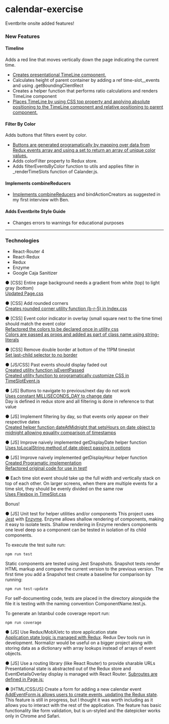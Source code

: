 # calendar-exercise
Eventbrite onsite added features!

### New Features

#### Timeline <br>
Adds a red line that moves vertically down the page indicating the current time.
* [Creates presentational TimeLine component.](https://github.com/jenjwong/calendar-exercise/blob/aaa3845f680899852c5e3ba3b19a10fb9c0df06e/src/components/TimeSlot.js)
* Calculates height of parent container by adding a ref time-slot__events and using .getBoundingClientRect
* Creates a helper function that performs ratio calculations and renders TimeLine component
* [Places TimeLine by using CSS top property and applying absolute positioning to the TimeLine component and relative positioning to parent component.](https://github.com/jenjwong/calendar-exercise/blob/aaa3845f680899852c5e3ba3b19a10fb9c0df06e/src/components/TimeSlot.css)

#### Filter By Color <br>
Adds buttons that filters event by color.
* [Buttons are generated programatically by mapping over data from Redux events array and using a set to return an array of unique color values.](https://github.com/jenjwong/calendar-exercise/blob/aaa3845f680899852c5e3ba3b19a10fb9c0df06e/src/components/ColorFilter.js)
* Adds colorFilter property to Redux store.
* Adds filterEventsByColor function to utils and applies filter in _renderTimeSlots function of Calander.js.

#### Implements combineReducers<br>
* [Implements combineReducers](https://github.com/jenjwong/calendar-exercise/blob/aaa3845f680899852c5e3ba3b19a10fb9c0df06e/src/reducers/index.js) and bindActionCreators as suggested in my first interview with Ben.

#### Adds Eventbrite Style Guide<br>
* Changes errors to warnings for educational purposes
---

### Technologies
* React-Router 4
* React-Redux
* Redux
* Enzyme
* Google Caja Sanitizer

●  [CSS] Entire page background needs a gradient from white (top) to light gray (bottom)<br>
[Updated Page.css](https://github.com/jenjwong/calendar-exercise/blob/saving-the-day/src/components/Page.css)

●  [CSS] Add rounded corners<br>
[Creates rounded corner utility function (b-r-5) in Index.css](https://github.com/jenjwong/calendar-exercise/blob/saving-the-day/src/index.css)

●  [CSS] Event color indicator in overlay (small square next to the time time) should match the event color <br>
[Refactored the colors to be declared once in utility css](https://github.com/jenjwong/calendar-exercise/blob/saving-the-day/src/index.css)<br>
[Colors are passed as props and added as part of class name using string-literals](https://github.com/jenjwong/calendar-exercise/blob/saving-the-day/src/components/EventDetails.js)

●  [CSS] Remove double border at bottom of the 11PM timeslot<br>
[Set last-child selector to no border](https://github.com/jenjwong/calendar-exercise/blob/saving-the-day/src/components/TimeSlot.css)

●  [JS/CSS] Past events should display faded out<br>
[Created utility function isEventPassed](https://github.com/jenjwong/calendar-exercise/blob/saving-the-day/src/utils/index.js)<br>
[Created utility function to programatically customize CSS in TimeSlotEvent.js](https://github.com/jenjwong/calendar-exercise/blob/saving-the-day/src/components/TimeSlotEvent.js)

●  [JS] Buttons to navigate to previous/next day do not work<br>
[Uses constant MILLISECONDS_DAY to change date](https://github.com/jenjwong/calendar-exercise/blob/saving-the-day/src/components/Page.js)<br>
Day is defined in redux store and all filtering is done in reference to that value

●  [JS] Implement filtering by day, so that events only appear on their respective dates<br>
[Created helper function dateAtMidnight that setsHours on date object to midnight
allowing equality comparison of timestamps](https://github.com/jenjwong/calendar-exercise/blob/saving-the-day/src/utils/index.js)


●  [JS] Improve naively implemented getDisplayDate helper function<br>
[Uses toLocalString method of date object passing in options](https://github.com/jenjwong/calendar-exercise/blob/saving-the-day/src/utils/index.js)


●  [JS] Improve naively implemented getDisplayHour helper function<br>
[Created Programatic implementation](https://github.com/jenjwong/calendar-exercise/blob/saving-the-day/src/utils/index.js)<br>[Refactored original code for use in test!](https://github.com/jenjwong/calendar-exercise/blob/saving-the-day/src/utils/index.test.js)<br>



● Each time slot event should take up the full width and vertically stack on
top of each other. On larger screens, when there are multiple events for a time slot,
they should be evenly divided on the same row<br>
[Uses Flexbox in TimeSlot.css](https://github.com/jenjwong/calendar-exercise/blob/saving-the-day/src/components/TimeSlot.css)


Bonus!


●  [JS] Unit test for helper utilities and/or components
This project uses [Jest](https://facebook.github.io/jest/) with [Enzyme](https://github.com/airbnb/enzyme). Enzyme allows shallow rendering of components, making it easy to isolate tests. Shallow rendering in Enzyme renders components one level deep so a component can be tested in isolation of its child components.

To execute the test suite run:
```
npm run test
```

Static components are tested using Jest Snapshots. Snapshot tests render HTML markup and compare the current version to the previous version. The first time you add a Snapshot test create a baseline for comparison by running:

```
npm run test-update
```

For self-documenting code, tests are placed in the directory alongside the file it is testing with the naming convention ComponentName.test.js.

To generate an Istanbul code coverage report run:
```
npm run coverage
```

●  [JS] Use Redux/MobX/etc to store application state<br>
[Application state logic is managed with Redux](https://github.com/jenjwong/calendar-exercise/blob/saving-the-day/src/reducers/index.js).
Redux Dev tools run in development. Normalizr would be useful on a bigger project along with storing data as a dictionary with array lookups instead of arrays of event objects.

●  [JS] Use a routing library (like React Router) to provide sharable URLs<br>
Presentational state is abstracted out of the Redux store and EventDetailsOverlay display is managed with React Router.
[Subroutes are defined in Page.js:](https://github.com/jenjwong/calendar-exercise/blob/saving-the-day/src/components/Page.js)

●  [HTML/CSS/JS] Create a form for adding a new calendar event<br>
[AddEventForm.js allows users to create events, updating the Redux state](https://github.com/jenjwong/calendar-exercise/blob/saving-the-day/src/components/AddEventForm.js). This feature is still in progress, but I thought it was worth including as it allows you to interact with the rest of the application. The feature has basic functionality like form validation, but is un-styled and the datepicker works only in Chrome and Safari.
